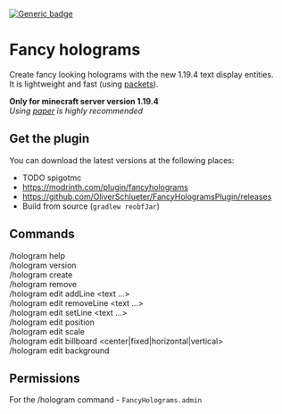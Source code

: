 [![Generic badge](https://img.shields.io/badge/version-1.0.0-orange.svg)](https://shields.io/)

# Fancy holograms
Create fancy looking holograms with the new 1.19.4 text display entities.<br>
It is lightweight and fast (using [packets](https://wiki.vg/Protocol)).

**Only for minecraft server version 1.19.4**<br>
_Using [paper](https://papermc.io/downloads) is highly recommended_


## Get the plugin
You can download the latest versions at the following places:

- TODO spigotmc
- https://modrinth.com/plugin/fancyholograms
- https://github.com/OliverSchlueter/FancyHologramsPlugin/releases
- Build from source (``gradlew reobfJar``)

## Commands
/hologram help<br>
/hologram version<br>
/hologram create <name><br>
/hologram remove <hologram name><br>
/hologram edit <hologram name> addLine <text ...><br>
/hologram edit <hologram name> removeLine <text ...><br>
/hologram edit <hologram name> setLine <line number> <text ...><br>
/hologram edit <hologram name> position<br>
/hologram edit <hologram name> scale <factor><br>
/hologram edit <hologram name> billboard <center|fixed|horizontal|vertical><br>
/hologram edit <hologram name> background <br>


## Permissions
For the /hologram command - ``FancyHolograms.admin``